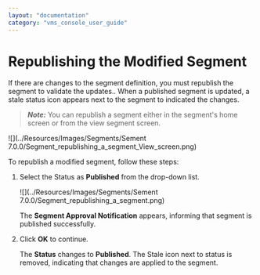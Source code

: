 ```yaml
---
layout: "documentation"
category: "vms_console_user_guide"
---
```

                            

Republishing the Modified Segment
=================================

If there are changes to the segment definition, you must republish the segment to validate the updates.. When a published segment is updated, a stale status icon appears next to the segment to indicated the changes.

> **_Note:_** You can republish a segment either in the segment's home screen or from the view segment screen.

![](../Resources/Images/Segments/Sement 7.0.0/Segment_republishing_a_segment_View_screen.png)

To republish a modified segment, follow these steps:

1.  Select the Status as **Published** from the drop-down list.
    
    ![](../Resources/Images/Segments/Sement 7.0.0/Segment_republishing_a_segment.png)
    
    The **Segment Approval Notification** appears, informing that segment is published successfully.
    
2.  Click **OK** to continue.
    
    The **Status** changes to **Published**. The Stale icon next to status is removed, indicating that changes are applied to the segment.
